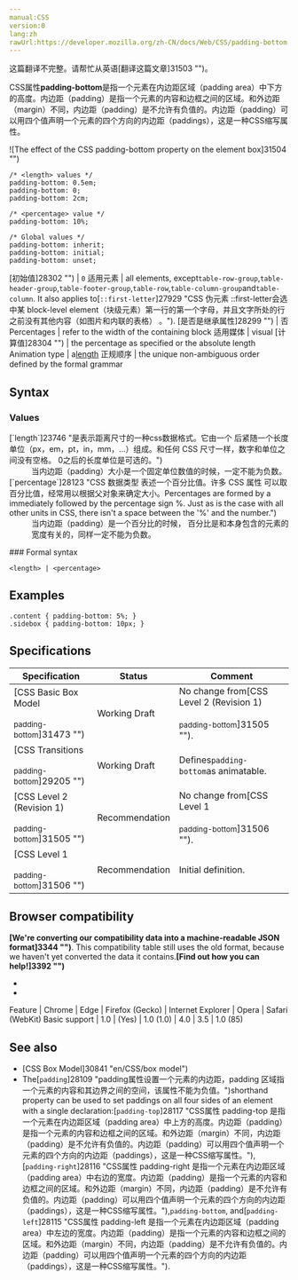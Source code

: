 ```yaml
---
manual:CSS
version:0
lang:zh
rawUrl:https://developer.mozilla.org/zh-CN/docs/Web/CSS/padding-bottom
---
```




这篇翻译不完整。请帮忙从英语[翻译这篇文章]31503 "")。






CSS属性**padding-bottom**是指一个元素在内边距区域（padding area）中下方的高度。内边距（padding）是指一个元素的内容和边框之间的区域。和外边距（margin）不同，内边距（padding）是不允许有负值的。内边距（padding）可以用四个值声明一个元素的四个方向的内边距（paddings），这是一种CSS缩写属性。



![The effect of the CSS padding-bottom property on the element box]31504 "")


```
/* <length> values */
padding-bottom: 0.5em;
padding-bottom: 0;
padding-bottom: 2cm;

/* <percentage> value */
padding-bottom: 10%;

/* Global values */
padding-bottom: inherit;
padding-bottom: initial;
padding-bottom: unset;
```

[初始值]28302 "") | `0` 
适用元素 | all elements, except`table-row-group`,`table-header-group`,`table-footer-group`,`table-row`,`table-column-group`and`table-column`. It also applies to[`::first-letter`]27929 "CSS 伪元素 ::first-letter会选中某 block-level element（块级元素）第一行的第一个字母，并且文字所处的行之前没有其他内容（如图片和内联的表格） 。"). 
[是否是继承属性]28299 "") | 否 
Percentages | refer to the width of the containing block 
适用媒体 | visual 
[计算值]28304 "") | the percentage as specified or the absolute length 
Animation type | a[length](%4561#Interpolation "Values of the <length> CSS data type are interpolated as real, floating-point numbers.") 
正规顺序 | the unique non-ambiguous order defined by the formal grammar 


## Syntax<a name="Syntax"></a>

### Values<a name="Values"></a>
<dl><dt id=''>[`length`]23746 "是表示距离尺寸的一种css数据格式。它由一个 <number> 后紧随一个长度单位（px，em，pt，in，mm，...）组成。和任何 CSS 尺寸一样，数字和单位之间没有空格。<number> 0之后的长度单位是可选的。")</dt><dd>当内边距（padding）大小是一个固定单位数值的时候，一定不能为负数。</dd><dt id=''></dt><dt id=''>[`percentage`]28123 "CSS 数据类型 <percentage> 表述一个百分比值。许多 CSS 属性 可以取百分比值，经常用以根据父对象来确定大小。Percentages are formed by a <number> immediately followed by the percentage sign %. Just as is the case with all other units in CSS, there isn't a space between the '%' and the number.")</dt><dd>当内边距（padding）是一个百分比的时候， 百分比是和本身包含的元素的宽度有关的，同样一定不能为负数。</dd></dl>
### Formal syntax<a name="Formal_syntax"></a>

```
<length> | <percentage>
```

## Examples<a name="Examples"></a>

```
.content { padding-bottom: 5%; }
.sidebox { padding-bottom: 10px; }
```

## Specifications<a name="Specifications"></a>

Specification | Status | Comment 
 ---  |  ---  |  ---  | 
[CSS Basic Box Model<br></br><small>padding-bottom</small>]31473 "") | Working Draft | No change from[CSS Level 2 (Revision 1)<br></br><small>padding-bottom</small>]31505 ""). 
[CSS Transitions<br></br><small>padding-bottom</small>]29205 "") | Working Draft | Defines`padding-bottom`as animatable. 
[CSS Level 2 (Revision 1)<br></br><small>padding-bottom</small>]31505 "") | Recommendation | No change from[CSS Level 1<br></br><small>padding-bottom</small>]31506 ""). 
[CSS Level 1<br></br><small>padding-bottom</small>]31506 "") | Recommendation | Initial definition. 


## Browser compatibility<a name="Browser_compatibility"></a>


**[We&#39;re converting our compatibility data into a machine-readable JSON format]3344 "")**. This compatibility table still uses the old format, because we haven&#39;t yet converted the data it contains.**[Find out how you can help!]3392 "")**


* 
* 

Feature | Chrome | Edge | Firefox (Gecko) | Internet Explorer | Opera | Safari (WebKit) 
Basic support | 1.0 | (Yes) | 1.0 (1.0) | 4.0 | 3.5 | 1.0 (85) 




## See also<a name="See_also"></a>

* [CSS Box Model]30841 "en/CSS/box model")
* The[`padding`]28109 "padding属性设置一个元素的内边距，padding 区域指一个元素的内容和其边界之间的空间，该属性不能为负值。")shorthand property can be used to set paddings on all four sides of an element with a single declaration:[`padding-top`]28117 "CSS属性 padding-top 是指一个元素在内边距区域（padding area）中上方的高度。内边距（padding）是指一个元素的内容和边框之间的区域。和外边距（margin）不同，内边距（padding）是不允许有负值的。内边距（padding）可以用四个值声明一个元素的四个方向的内边距（paddings），这是一种CSS缩写属性。"),[`padding-right`]28116 "CSS属性 padding-right 是指一个元素在内边距区域（padding area）中右边的宽度。内边距（padding）是指一个元素的内容和边框之间的区域。和外边距（margin）不同，内边距（padding）是不允许有负值的。内边距（padding）可以用四个值声明一个元素的四个方向的内边距（paddings），这是一种CSS缩写属性。"),`padding-bottom`, and[`padding-left`]28115 "CSS属性 padding-left 是指一个元素在内边距区域（padding area）中左边的宽度。内边距（padding）是指一个元素的内容和边框之间的区域。和外边距（margin）不同，内边距（padding）是不允许有负值的。内边距（padding）可以用四个值声明一个元素的四个方向的内边距（paddings），这是一种CSS缩写属性。").



